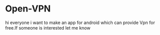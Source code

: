 # Open-VPN
hi everyone i want to make an app for android which can provide Vpn for free.If someone is interested let me know
